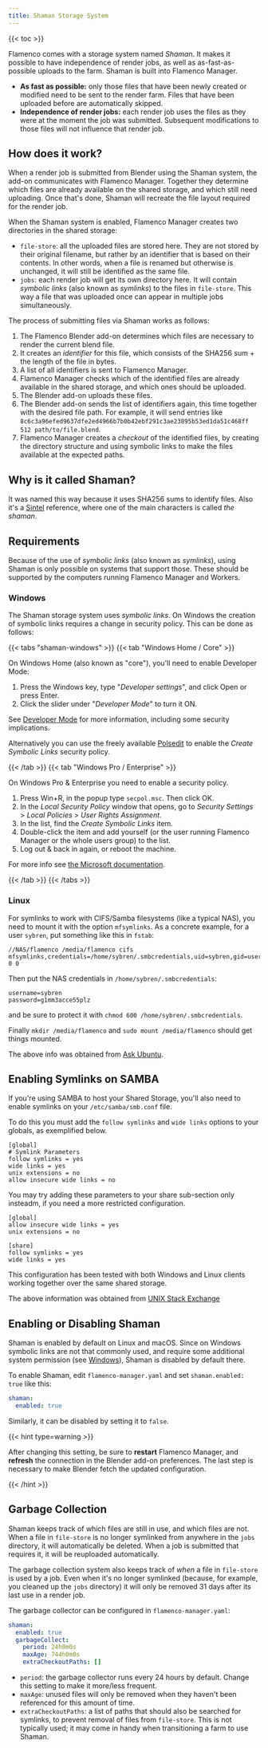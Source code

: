 ```yaml
---
title: Shaman Storage System
---
```


{{< toc >}}

Flamenco comes with a storage system named *Shaman*. It makes it possible to
have independence of render jobs, as well as as-fast-as-possible uploads to the
farm. Shaman is built into Flamenco Manager.

- **As fast as possible:** only those files that have been newly created or
  modified need to be sent to the render farm. Files that have been uploaded
  before are automatically skipped.
- **Independence of render jobs:** each render job uses the files as they were
  at the moment the job was submitted. Subsequent modifications to those files
  will not influence that render job.

## How does it work?

When a render job is submitted from Blender using the Shaman system, the add-on
communicates with Flamenco Manager. Together they determine which files are
already available on the shared storage, and which still need uploading. Once
that's done, Shaman will recreate the file layout required for the render job.

When the Shaman system is enabled, Flamenco Manager creates two directories in
the shared storage:
- `file-store`: all the uploaded files are stored here. They are not stored by
  their original filename, but rather by an identifier that is based on their
  contents. In other words, when a file is renamed but otherwise is unchanged,
  it will still be identified as the same file.
- `jobs`: each render job will get its own directory here. It will contain
  *symbolic links* (also known as *symlinks*) to the files in `file-store`. This
  way a file that was uploaded once can appear in multiple jobs simultaneously.

The process of submitting files via Shaman works as follows:

1. The Flamenco Blender add-on determines which files are necessary to render the current blend file.
2. It creates an *identifier* for this file, which consists of the SHA256 sum + the length of the file in bytes.
3. A list of all identifiers is sent to Flamenco Manager.
4. Flamenco Manager checks which of the identified files are already available in the shared storage, and which ones should be uploaded.
5. The Blender add-on uploads these files.
6. The Blender add-on sends the list of identifiers again, this time together with the desired file path. For example, it will send entries like `8c6c3a96efed9637dfe2ed4966b7b0b42ebf291c3ae23895b53ed1da51c468ff 512 path/to/file.blend`.
7. Flamenco Manager creates a *checkout* of the identified files, by creating the directory structure and using symbolic links to make the files available at the expected paths.

## Why is it called Shaman?

It was named this way because it uses SHA256 sums to identify files. Also it's a
[Sintel][sintel] reference, where one of the main characters is called *the shaman*.

[sintel]: https://studio.blender.org/films/sintel/

## Requirements

Because of the use of *symbolic links* (also known as *symlinks*), using Shaman
is only possible on systems that support those. These should be supported by the
computers running Flamenco Manager and Workers.

### Windows

The Shaman storage system uses _symbolic links_. On Windows the creation of
symbolic links requires a change in security policy. This can be done as
follows:

{{< tabs "shaman-windows" >}}
{{< tab "Windows Home / Core" >}}

On Windows Home (also known as "core"), you'll need to enable Developer Mode:

1. Press the Windows key, type "*Developer settings*", and click Open or press
   Enter.
2. Click the slider under "*Developer Mode*" to turn it ON.

See [Developer Mode][devmode] for more information, including some security implications.

Alternatively you can use the freely available [Polsedit][polsedit] to enable
the *Create Symbolic Links* security policy.

[devmode]: https://learn.microsoft.com/en-us/windows/apps/get-started/enable-your-device-for-development
[polsedit]: https://www.southsoftware.com/polsedit.html

{{< /tab >}}
{{< tab "Windows Pro / Enterprise" >}}

On Windows Pro & Enterprise you need to enable a security policy.

1. Press Win+R, in the popup type `secpol.msc`. Then click OK.
2. In the _Local Security Policy_ window that opens, go to _Security Settings_ > _Local Policies_ > _User Rights Assignment_.
3. In the list, find the _Create Symbolic Links_ item.
4. Double-click the item and add yourself (or the user running Flamenco Manager or the whole users group) to the list.
5. Log out & back in again, or reboot the machine.

For more info see [the Microsoft documentation][secpol].

[secpol]: https://learn.microsoft.com/en-us/windows/security/threat-protection/security-policy-settings/create-symbolic-links

{{< /tab >}}
{{< /tabs >}}

### Linux

For symlinks to work with CIFS/Samba filesystems (like a typical NAS), you need
to mount it with the option `mfsymlinks`. As a concrete example, for a user
`sybren`, put something like this in `fstab`:

```
//NAS/flamenco /media/flamenco cifs mfsymlinks,credentials=/home/sybren/.smbcredentials,uid=sybren,gid=users 0 0
```

Then put the NAS credentials in `/home/sybren/.smbcredentials`:

```
username=sybren
password=g1mm3acce55plz
```

and be sure to protect it with `chmod 600 /home/sybren/.smbcredentials`.

Finally `mkdir /media/flamenco` and `sudo mount /media/flamenco` should get things mounted.

The above info was obtained from [Ask Ubuntu](https://askubuntu.com/a/157140).

## Enabling Symlinks on SAMBA

If you're using SAMBA to host your Shared Storage, you'll also need to enable symlinks
on your `/etc/samba/smb.conf` file.

To do this you must add the `follow symlinks` and `wide links` options to your globals,
as exemplified below.

```
[global]
# Symlink Parameters
follow symlinks = yes
wide links = yes
unix extensions = no
allow insecure wide links = no
```

You may try adding these parameters to your share sub-section only insteadm,
if you need a more restricted configuration.

```
[global]
allow insecure wide links = yes
unix extensions = no

[share]
follow symlinks = yes
wide links = yes
```

This configuration has been tested with both Windows and Linux clients working together
over the same shared storage.

The above information was obtained from [UNIX Stack Exchange](https://unix.stackexchange.com/q/5120)

## Enabling or Disabling Shaman

Shaman is enabled by default on Linux and macOS. Since on Windows symbolic links
are not that commonly used, and require some additional system permission (see
[Windows](#windows)), Shaman is disabled by default there.

To enable Shaman, edit `flamenco-manager.yaml` and set `shaman.enabled: true`
like this:

```yaml
shaman:
  enabled: true
```

Similarly, it can be disabled by setting it to `false`.

{{< hint type=warning >}}

After changing this setting, be sure to **restart** Flamenco Manager, and
**refresh** the connection in the Blender add-on preferences. The last step is
necessary to make Blender fetch the updated configuration.

{{< /hint >}}


## Garbage Collection

Shaman keeps track of which files are still in use, and which files are not.
When a file in `file-store` is no longer symlinked from anywhere in the `jobs`
directory, it will automatically be deleted. When a job is submitted that
requires it, it will be reuploaded automatically.

The garbage collection system also keeps track of *when* a file in `file-store`
is used by a job. Even when it's no longer symlinked (because, for example, you
cleaned up the `jobs` directory) it will only be removed 31 days after its last
use in a render job.

The garbage collector can be configured in `flamenco-manager.yaml`:

```yaml
shaman:
  enabled: true
  garbageCollect:
    period: 24h0m0s
    maxAge: 744h0m0s
    extraCheckoutPaths: []
```

- `period`: the garbage collector runs every 24 hours by default. Change this
  setting to make it more/less frequent.
- `maxAge`: unused files will only be removed when they haven't been referenced
  for this amount of time.
- `extraCheckoutPaths`: a list of paths that should also be searched for
  symlinks, to prevent removal of files from `file-store`. This is not typically
  used; it may come in handy when transitioning a farm to use Shaman.
